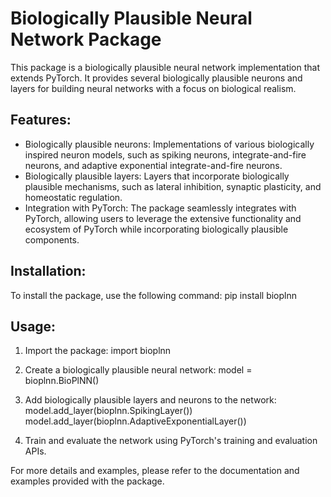 # Biologically Plausible Neural Network Package

This package is a biologically plausible neural network implementation that extends PyTorch. It provides several biologically plausible neurons and layers for building neural networks with a focus on biological realism.

## Features:
- Biologically plausible neurons: Implementations of various biologically inspired neuron models, such as spiking neurons, integrate-and-fire neurons, and adaptive exponential integrate-and-fire neurons.
- Biologically plausible layers: Layers that incorporate biologically plausible mechanisms, such as lateral inhibition, synaptic plasticity, and homeostatic regulation.
- Integration with PyTorch: The package seamlessly integrates with PyTorch, allowing users to leverage the extensive functionality and ecosystem of PyTorch while incorporating biologically plausible components.

## Installation:
To install the package, use the following command:
pip install bioplnn

## Usage:
1. Import the package:
import bioplnn

2. Create a biologically plausible neural network:
model = bioplnn.BioPlNN()

3. Add biologically plausible layers and neurons to the network:
model.add_layer(bioplnn.SpikingLayer())
model.add_layer(bioplnn.AdaptiveExponentialLayer())

4. Train and evaluate the network using PyTorch's training and evaluation APIs.

For more details and examples, please refer to the documentation and examples provided with the package.
